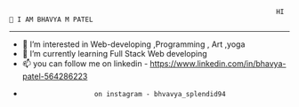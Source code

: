                                                                        HI 👋 I AM BHAVYA M PATEL
_________________________________________________________________________________________________________________________________________________________________________
- 👀 I’m interested in Web-developing ,Programming , Art ,yoga
- 🌱 I’m currently learning Full Stack Web developing
- 📫 you can follow me on linkedin - https://www.linkedin.com/in/bhavya-patel-564286223
-                       on instagram - bhvavya_splendid94

<!---
Bhavya200392/Bhavya200392 is a ✨ special ✨ repository because its `README.md` (this file) appears on your GitHub profile.
You can click the Preview link to take a look at your changes.
--->
